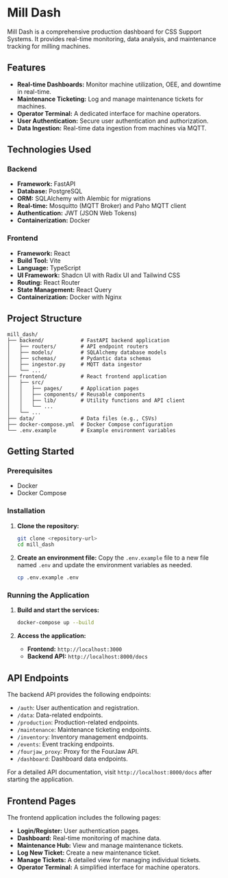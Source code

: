 # Mill Dash

Mill Dash is a comprehensive production dashboard for CSS Support Systems. It provides real-time monitoring, data analysis, and maintenance tracking for milling machines.

## Features

*   **Real-time Dashboards:** Monitor machine utilization, OEE, and downtime in real-time.
*   **Maintenance Ticketing:** Log and manage maintenance tickets for machines.
*   **Operator Terminal:** A dedicated interface for machine operators.
*   **User Authentication:** Secure user authentication and authorization.
*   **Data Ingestion:** Real-time data ingestion from machines via MQTT.

## Technologies Used

### Backend

*   **Framework:** FastAPI
*   **Database:** PostgreSQL
*   **ORM:** SQLAlchemy with Alembic for migrations
*   **Real-time:** Mosquitto (MQTT Broker) and Paho MQTT client
*   **Authentication:** JWT (JSON Web Tokens)
*   **Containerization:** Docker

### Frontend

*   **Framework:** React
*   **Build Tool:** Vite
*   **Language:** TypeScript
*   **UI Framework:** Shadcn UI with Radix UI and Tailwind CSS
*   **Routing:** React Router
*   **State Management:** React Query
*   **Containerization:** Docker with Nginx

## Project Structure

```
mill_dash/
├── backend/            # FastAPI backend application
│   ├── routers/        # API endpoint routers
│   ├── models/         # SQLAlchemy database models
│   ├── schemas/        # Pydantic data schemas
│   ├── ingestor.py     # MQTT data ingestor
│   └── ...
├── frontend/           # React frontend application
│   ├── src/
│   │   ├── pages/      # Application pages
│   │   ├── components/ # Reusable components
│   │   ├── lib/        # Utility functions and API client
│   │   └── ...
│   └── ...
├── data/               # Data files (e.g., CSVs)
├── docker-compose.yml  # Docker Compose configuration
└── .env.example        # Example environment variables
```

## Getting Started

### Prerequisites

*   Docker
*   Docker Compose

### Installation

1.  **Clone the repository:**
    ```bash
    git clone <repository-url>
    cd mill_dash
    ```

2.  **Create an environment file:**
    Copy the `.env.example` file to a new file named `.env` and update the environment variables as needed.
    ```bash
    cp .env.example .env
    ```

### Running the Application

1.  **Build and start the services:**
    ```bash
    docker-compose up --build
    ```

2.  **Access the application:**
    *   **Frontend:** `http://localhost:3000`
    *   **Backend API:** `http://localhost:8000/docs`

## API Endpoints

The backend API provides the following endpoints:

*   `/auth`: User authentication and registration.
*   `/data`: Data-related endpoints.
*   `/production`: Production-related endpoints.
*   `/maintenance`: Maintenance ticketing endpoints.
*   `/inventory`: Inventory management endpoints.
*   `/events`: Event tracking endpoints.
*   `/fourjaw_proxy`: Proxy for the FourJaw API.
*   `/dashboard`: Dashboard data endpoints.

For a detailed API documentation, visit `http://localhost:8000/docs` after starting the application.

## Frontend Pages

The frontend application includes the following pages:

*   **Login/Register:** User authentication pages.
*   **Dashboard:** Real-time monitoring of machine data.
*   **Maintenance Hub:** View and manage maintenance tickets.
*   **Log New Ticket:** Create a new maintenance ticket.
*   **Manage Tickets:** A detailed view for managing individual tickets.
*   **Operator Terminal:** A simplified interface for machine operators.

